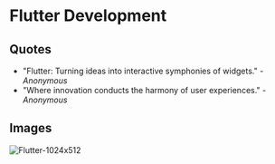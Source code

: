 # Flutter Development

## Quotes

- "Flutter: Turning ideas into interactive symphonies of widgets." - *Anonymous*
- "Where innovation conducts the harmony of user experiences." - *Anonymous*

## Images


![Flutter-1024x512](https://github.com/Farwakhan971/Flutter_App_Development/assets/130717631/ad2a36da-1a11-467f-be36-2b010421fa93)






